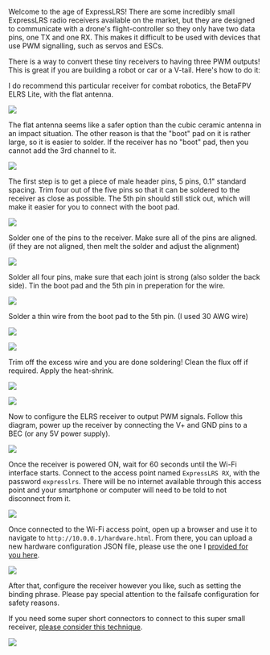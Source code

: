 Welcome to the age of ExpressLRS! There are some incredibly small ExpressLRS radio receivers available on the market, but they are designed to communicate with a drone's flight-controller so they only have two data pins, one TX and one RX. This makes it difficult to be used with devices that use PWM signalling, such as servos and ESCs.

There is a way to convert these tiny receivers to having three PWM outputs! This is great if you are building a robot or car or a V-tail. Here's how to do it:

I do recommend this particular receiver for combat robotics, the BetaFPV ELRS Lite, with the flat antenna.

![](elrsrxprep_start.jpg)

The flat antenna seems like a safer option than the cubic ceramic antenna in an impact situation. The other reason is that the "boot" pad on it is rather large, so it is easier to solder. If the receiver has no "boot" pad, then you cannot add the 3rd channel to it.

![](elrsrxprep_bootpad.jpg)

The first step is to get a piece of male header pins, 5 pins, 0.1" standard spacing. Trim four out of the five pins so that it can be soldered to the receiver as close as possible. The 5th pin should still stick out, which will make it easier for you to connect with the boot pad.

![](elrsrxprep_cutheaders.jpg)

Solder one of the pins to the receiver. Make sure all of the pins are aligned. (if they are not aligned, then melt the solder and adjust the alignment)

![](elrsrxprep_solderfirstpad.jpg)

Solder all four pins, make sure that each joint is strong (also solder the back side). Tin the boot pad and the 5th pin in preperation for the wire.

![](elrsrxprep_4pinssoldered.jpg)

Solder a thin wire from the boot pad to the 5th pin. (I used 30 AWG wire)

![](elrsrxprep_solderboot.jpg)

![](elrsrxprep_finishedsolderingcloseup.jpg)

Trim off the excess wire and you are done soldering! Clean the flux off if required. Apply the heat-shrink.

![](elrsrxprep_heatshrink.jpg)

![](elrsrxprep_alldone.jpg)

Now to configure the ELRS receiver to output PWM signals. Follow this diagram, power up the receiver by connecting the V+ and GND pins to a BEC (or any 5V power supply).

![](elrsrxprep_pinout.jpg)

Once the receiver is powered ON, wait for 60 seconds until the Wi-Fi interface starts. Connect to the access point named `ExpressLRS RX`, with the password `expresslrs`. There will be no internet available through this access point and your smartphone or computer will need to be told to not disconnect from it.

![](elrsrxprep_connectwifi.jpg)

Once connected to the Wi-Fi access point, open up a browser and use it to navigate to `http://10.0.0.1/hardware.html`. From there, you can upload a new hardware configuration JSON file, please use the one I [provided for you here](pwm3.json).

![](elrsrxprep_hwfileupload.jpg)

After that, configure the receiver however you like, such as setting the binding phrase. Please pay special attention to the failsafe configuration for safety reasons.

If you need some super short connectors to connect to this super small receiver, [please consider this technique](../Make-Short-Dupont-Plug-Connectors/readme.md).

![](../Make-Short-Dupont-Plug-Connectors/shortplug_final.jpg)